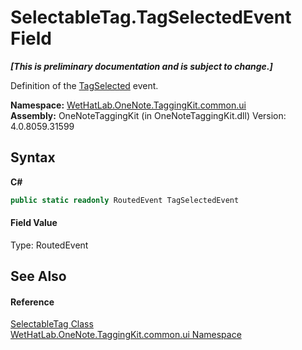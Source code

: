 # SelectableTag.TagSelectedEvent Field
 _**\[This is preliminary documentation and is subject to change.\]**_

Definition of the <a href="f02a35b5-0764-0af6-6289-1ca4f1aac67a">TagSelected</a> event.

**Namespace:**&nbsp;<a href="043a9407-ac38-b3ac-7348-a6090af495ad">WetHatLab.OneNote.TaggingKit.common.ui</a><br />**Assembly:**&nbsp;OneNoteTaggingKit (in OneNoteTaggingKit.dll) Version: 4.0.8059.31599

## Syntax

**C#**<br />
``` C#
public static readonly RoutedEvent TagSelectedEvent
```


#### Field Value
Type: RoutedEvent

## See Also


#### Reference
<a href="ae5e04cf-7955-2554-742c-22c31a4ebe47">SelectableTag Class</a><br /><a href="043a9407-ac38-b3ac-7348-a6090af495ad">WetHatLab.OneNote.TaggingKit.common.ui Namespace</a><br />